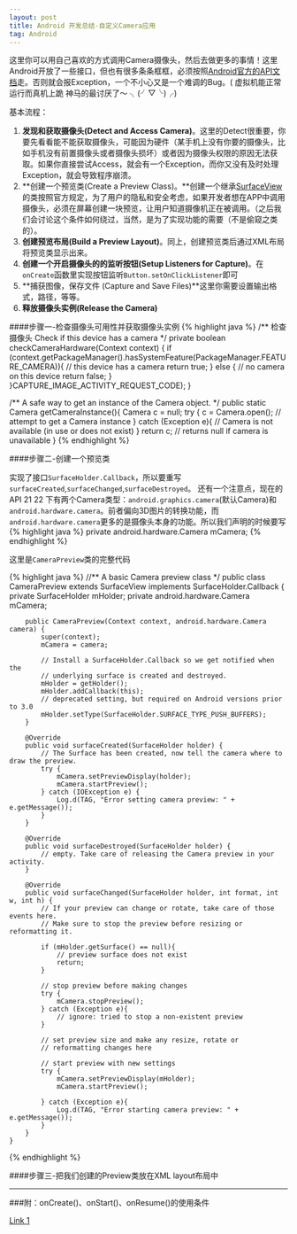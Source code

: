 ```yaml
---
layout: post
title: Android 开发总结-自定义Camera应用
tag: Android
---
```

这里你可以用自己喜欢的方式调用Camera摄像头，然后去做更多的事情！这里Android开放了一些接口，但也有很多条条框框，必须按照[Android官方的API文档][1]走。否则就会报Exception，一个不小心又是一个难调的Bug。( 虚拟机能正常运行而真机上跪 神马的最讨厌了～ ╮(╯▽╰)╭)

基本流程：

1. **发现和获取摄像头(Detect and Access Camera)**。这里的Detect很重要，你要先看看能不能获取摄像头，可能因为硬件（某手机上没有你要的摄像头，比如手机没有前置摄像头或者摄像头损坏）或者因为摄像头权限的原因无法获取。如果你直接尝试Access，就会有一个Exception，而你又没有及时处理Exception，就会导致程序崩溃。
2. **创建一个预览类(Create a Preview Class)。**创建一个继承[SurfaceView][2]的类按照官方规定，为了用户的隐私和安全考虑，如果开发者想在APP中调用摄像头，必须在屏幕创建一块预览，让用户知道摄像机正在被调用。（之后我们会讨论这个条件如何绕过，当然，是为了实现功能的需要（不是偷窥之类的）。
3. **创建预览布局(Build a Preview Layout)**。同上，创建预览类后通过XML布局将预览类显示出来。
4. **创建一个开启摄像头的的监听按钮(Setup Listeners for Capture)**。在`onCreate`函数里实现按钮监听`Button.setOnClickListener`即可
5. **捕获图像，保存文件 (Capture and Save Files)**这里你需要设置输出格式，路径，等等。
6. **释放摄像头实例(Release the Camera)**

####步骤一-检查摄像头可用性并获取摄像头实例
{% highlight java %}
/** 检查摄像头 Check if this device has a camera */
    private boolean checkCameraHardware(Context context) {
        if (context.getPackageManager().hasSystemFeature(PackageManager.FEATURE_CAMERA)){
            // this device has a camera
            return true;
        } else {
            // no camera on this device
            return false;
        }
    }CAPTURE_IMAGE_ACTIVITY_REQUEST_CODE);
}

/** A safe way to get an instance of the Camera object. */
public static Camera getCameraInstance(){
    Camera c = null;
    try {
        c = Camera.open(); // attempt to get a Camera instance
    }
    catch (Exception e){
        // Camera is not available (in use or does not exist)
    }
    return c; // returns null if camera is unavailable
}
{% endhighlight %}

####步骤二-创建一个预览类

实现了接口`SurfaceHolder.Callback`，所以要重写`surfaceCreated`,`surfaceChanged`,`surfaceDestroyed`。
还有一个注意点，现在的API 21 22 下有两个Camera类型：`android.graphics.camera`(默认Camera)和`android.hardware.camera`。前者偏向3D图片的转换功能，而`android.hardware.camera`更多的是摄像头本身的功能。所以我们声明的时候要写
{% highlight java %}
private android.hardware.Camera mCamera;
{% endhighlight %}

这里是`CameraPreview`类的完整代码

{% highlight java %}
//** A basic Camera preview class */
    public class CameraPreview extends SurfaceView implements SurfaceHolder.Callback {
        private SurfaceHolder mHolder;
        private android.hardware.Camera mCamera;

        public CameraPreview(Context context, android.hardware.Camera camera) {
            super(context);
            mCamera = camera;

            // Install a SurfaceHolder.Callback so we get notified when the
            // underlying surface is created and destroyed.
            mHolder = getHolder();
            mHolder.addCallback(this);
            // deprecated setting, but required on Android versions prior to 3.0
            mHolder.setType(SurfaceHolder.SURFACE_TYPE_PUSH_BUFFERS);
        }

        @Override
        public void surfaceCreated(SurfaceHolder holder) {
            // The Surface has been created, now tell the camera where to draw the preview.
            try {
                mCamera.setPreviewDisplay(holder);
                mCamera.startPreview();
            } catch (IOException e) {
                Log.d(TAG, "Error setting camera preview: " + e.getMessage());
            }
        }
        
        @Override
        public void surfaceDestroyed(SurfaceHolder holder) {
            // empty. Take care of releasing the Camera preview in your activity.
        }
        
        @Override
        public void surfaceChanged(SurfaceHolder holder, int format, int w, int h) {
            // If your preview can change or rotate, take care of those events here.
            // Make sure to stop the preview before resizing or reformatting it.

            if (mHolder.getSurface() == null){
                // preview surface does not exist
                return;
            }

            // stop preview before making changes
            try {
                mCamera.stopPreview();
            } catch (Exception e){
                // ignore: tried to stop a non-existent preview
            }

            // set preview size and make any resize, rotate or
            // reformatting changes here

            // start preview with new settings
            try {
                mCamera.setPreviewDisplay(mHolder);
                mCamera.startPreview();

            } catch (Exception e){
                Log.d(TAG, "Error starting camera preview: " + e.getMessage());
            }
        }
    }
{% endhighlight %}

####步骤三-把我们创建的Preview类放在XML layout布局中


***

###附：onCreate()、onStart()、onResume()的使用条件

[Link 1](http://blog.csdn.net/zhao_3546/article/details/12843477)


[2]:http://developer.android.com/reference/android/view/SurfaceView.html
[1]:http://developer.android.com/guide/topics/media/camera.html#custom-camera




